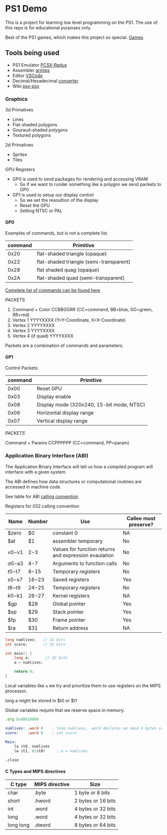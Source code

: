 # PS1 Demo

This is a project for learning low level programming on the PS1.
The use of this repo is for educational purposes only.

Best of the PS1 games, which makes this project so special. [Games](https://racketboy.com/retro/games-that-pushed-the-limits-of-the-sony-playstation-ps1)

## Tools being used

- PS1 Emulator [PCSX-Redux](https://pcsx-redux.consoledev.net/)
- Assembler [armips](https://github.com/Kingcom/armips)
- Editor [VSCode](https://code.visualstudio.com/)
- Decimal/Hexadecimal [converter](https://www.rapidtables.com/convert/number/decimal-to-hex.html)
- Wiki [psx-psx](https://psx-spx.consoledev.net/graphicsprocessingunitgpu/)


### Graphics

3d Primatives
- Lines
- Flat-shaded polygons
- Gouraud-shaded polygons
- Textured polygons

2d Primatives
- Sprites
- Tiles

GPU Registers
- GP0 is used to send packages for rendering and accessing VRAM
	- So if we want to runder something like a polygon we send packets to GP0
- GP1 is used to setup our display control
	- So we set the resoultion of the display
	- Reset the GPU
	- Setting NTSC or PAL

#### GP0

Examples of commands, but is not a complete list.

command|Primitive
---|---
0x20|flat-shaded triangle (opaque)
0x22|flat-shaded triangle (semi-transparent)
0x28|flat shaded quag (opaque)
0x2A|flat-shaded quad (semi-transparent)

[Complete list of commands can be found here](https://problemkaputt.de/psxspx-gpu-render-polygon-commands.htm)

*PACKETS*

1. Command + Color      CCBBGGRR  (CC=command, BB=blue, GG=green, RR=red)
2. Vertex 1             YYYYXXXX  (Y=Y-Coordinate, X=X-Coordinate)
3. Vertex 2             YYYYXXXX
4. Vertex 3             YYYYXXXX
5. Vertex 4 (if quad)   YYYYXXXX

Packets are a combination of commands and parameters.

#### GP1

Control Packets

command|Primitive
---|---
0x00|Reset GPU
0x03|Display enable
0x08|Display mode (320x240, 15-bit mode, NTSC)
0x06|Horizontal display range
0x07|Vertical display range

*PACKETS*

Command + Params CCPPPPPP (CC=command, PP=param)

### Application Binary Interface (ABI)

The Application Binary Interface will tell us how a compiled program will interface with a given system.

The ABI defines how data structures or computational routines are accessed in machine code.

See table for ABI [calling convention](https://en.wikipedia.org/wiki/MIPS_architecture#Calling_conventions)

Registers for 032 calling convention

Name|Number|Use|Callee must preserve?
---|---|---|---
$zero|$0|constant 0|NA
$at|$1|assembler temporary|No
$v0-$v1|$2-$3|Values for function returns and expression evaulation|No
$a0-$a3|$4-$7|Arguments to function calls|No
$t0-$t7|$8-$15|Temporary registers|No
$s0-$s7|$16-$23|Saved registers|Yes
$t8-$t9|$24-$25|Temporary registers|No
$k0-$k1|$26-$27|Kernel registers|NA
$gp|$28|Global pointer|Yes
$sp|$29|Stack pointer|Yes
$fp|$30|Frame pointer|Yes
$ra|$31|Return address|NA

```c
long numlives;   // 32 bits
int score;       // 32 bits

int main() {
	long a;       // 32 bits
	a = numlives;

	return 0;
}
```

Local variables like `a` we try and prioritize them to use registers on the MIPS processor.

long a might be stored in $t0 or $t1

Global variables require that we reserve space in memory.

```asm
.org 0x80010000

numlives: .word 0    ; long numlives, .word declares we need 4 bytes or 32 bits reserved in memory.
score:    .word 0    ; int score

Main:
	la $t0, numlives
	lw $t1, 0($t0)     ; a = numlives

.close
```

#### C Types and MIPS directives

C type|MIPS directive|Size
---|---|---
char|.byte|1 byte or 8 bits
short|.hword|2 bytes or 16 bits
int|.word|4 bytes or 32 bits
long|.word|4 bytes or 32 bits
long long|.dword|8 bytes or 64 bits


